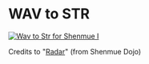 # WAV to STR

[![Wav to Str for Shenmue I](http://img.youtube.com/vi/QTQISVpCR24/0.jpg)](http://www.youtube.com/watch?v=QTQISVpCR24 "Wav to Str for Shenmue I")

Credits to "[Radar](http://www.shenmuedojo.net/forum/memberlist.php?mode=viewprofile&u=9459)" (from Shenmue Dojo)
